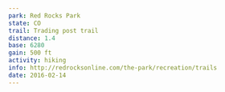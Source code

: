```yaml
---
park: Red Rocks Park
state: CO
trail: Trading post trail
distance: 1.4
base: 6280
gain: 500 ft
activity: hiking
info: http://redrocksonline.com/the-park/recreation/trails
date: 2016-02-14
---
```

